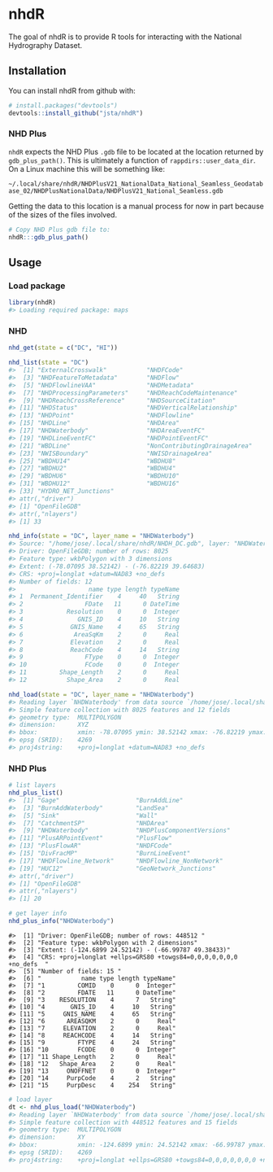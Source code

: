 
<!-- README.md is generated from README.Rmd. Please edit that file -->
nhdR
====

The goal of nhdR is to provide R tools for interacting with the National Hydrography Dataset.

Installation
------------

You can install nhdR from github with:

``` r
# install.packages("devtools")
devtools::install_github("jsta/nhdR")
```

### NHD Plus

`nhdR` expects the NHD Plus `.gdb` file to be located at the location returned by `gdb_plus_path()`. This is ultimately a function of `rappdirs::user_data_dir`. On a Linux machine this will be something like:

`~/.local/share/nhdR/NHDPlusV21_NationalData_National_Seamless_Geodatabase_02/NHDPlusNationalData/NHDPlusV21_National_Seamless.gdb`

Getting the data to this location is a manual process for now in part because of the sizes of the files involved.

``` r
# Copy NHD Plus gdb file to:
nhdR:::gdb_plus_path()
```

Usage
-----

### Load package

``` r
library(nhdR)
#> Loading required package: maps
```

### NHD

``` r
nhd_get(state = c("DC", "HI"))
```

``` r
nhd_list(state = "DC")
#>  [1] "ExternalCrosswalk"           "NHDFCode"                   
#>  [3] "NHDFeatureToMetadata"        "NHDFlow"                    
#>  [5] "NHDFlowlineVAA"              "NHDMetadata"                
#>  [7] "NHDProcessingParameters"     "NHDReachCodeMaintenance"    
#>  [9] "NHDReachCrossReference"      "NHDSourceCitation"          
#> [11] "NHDStatus"                   "NHDVerticalRelationship"    
#> [13] "NHDPoint"                    "NHDFlowline"                
#> [15] "NHDLine"                     "NHDArea"                    
#> [17] "NHDWaterbody"                "NHDAreaEventFC"             
#> [19] "NHDLineEventFC"              "NHDPointEventFC"            
#> [21] "WBDLine"                     "NonContributingDrainageArea"
#> [23] "NWISBoundary"                "NWISDrainageArea"           
#> [25] "WBDHU14"                     "WBDHU8"                     
#> [27] "WBDHU2"                      "WBDHU4"                     
#> [29] "WBDHU6"                      "WBDHU10"                    
#> [31] "WBDHU12"                     "WBDHU16"                    
#> [33] "HYDRO_NET_Junctions"        
#> attr(,"driver")
#> [1] "OpenFileGDB"
#> attr(,"nlayers")
#> [1] 33
```

``` r
nhd_info(state = "DC", layer_name = "NHDWaterbody")
#> Source: "/home/jose/.local/share/nhdR/NHDH_DC.gdb", layer: "NHDWaterbody"
#> Driver: OpenFileGDB; number of rows: 8025 
#> Feature type: wkbPolygon with 3 dimensions
#> Extent: (-78.07095 38.52142) - (-76.82219 39.64683)
#> CRS: +proj=longlat +datum=NAD83 +no_defs  
#> Number of fields: 12 
#>                    name type length typeName
#> 1  Permanent_Identifier    4     40   String
#> 2                 FDate   11      0 DateTime
#> 3            Resolution    0      0  Integer
#> 4               GNIS_ID    4     10   String
#> 5             GNIS_Name    4     65   String
#> 6              AreaSqKm    2      0     Real
#> 7             Elevation    2      0     Real
#> 8             ReachCode    4     14   String
#> 9                 FType    0      0  Integer
#> 10                FCode    0      0  Integer
#> 11         Shape_Length    2      0     Real
#> 12           Shape_Area    2      0     Real
```

``` r
nhd_load(state = "DC", layer_name = "NHDWaterbody")
#> Reading layer `NHDWaterbody' from data source `/home/jose/.local/share/nhdR/NHDH_DC.gdb' using driver `OpenFileGDB'
#> Simple feature collection with 8025 features and 12 fields
#> geometry type:  MULTIPOLYGON
#> dimension:      XYZ
#> bbox:           xmin: -78.07095 ymin: 38.52142 xmax: -76.82219 ymax: 39.64683
#> epsg (SRID):    4269
#> proj4string:    +proj=longlat +datum=NAD83 +no_defs
```

### NHD Plus

``` r
# list layers
nhd_plus_list()
#>  [1] "Gage"                     "BurnAddLine"             
#>  [3] "BurnAddWaterbody"         "LandSea"                 
#>  [5] "Sink"                     "Wall"                    
#>  [7] "CatchmentSP"              "NHDArea"                 
#>  [9] "NHDWaterbody"             "NHDPlusComponentVersions"
#> [11] "PlusARPointEvent"         "PlusFlow"                
#> [13] "PlusFlowAR"               "NHDFCode"                
#> [15] "DivFracMP"                "BurnLineEvent"           
#> [17] "NHDFlowline_Network"      "NHDFlowline_NonNetwork"  
#> [19] "HUC12"                    "GeoNetwork_Junctions"    
#> attr(,"driver")
#> [1] "OpenFileGDB"
#> attr(,"nlayers")
#> [1] 20
```

``` r
# get layer info
nhd_plus_info("NHDWaterbody")
```

    #>  [1] "Driver: OpenFileGDB; number of rows: 448512 "                     
    #>  [2] "Feature type: wkbPolygon with 2 dimensions"                       
    #>  [3] "Extent: (-124.6899 24.52142) - (-66.99787 49.38433)"              
    #>  [4] "CRS: +proj=longlat +ellps=GRS80 +towgs84=0,0,0,0,0,0,0 +no_defs  "
    #>  [5] "Number of fields: 15 "                                            
    #>  [6] "           name type length typeName"                             
    #>  [7] "1         COMID    0      0  Integer"                             
    #>  [8] "2         FDATE   11      0 DateTime"                             
    #>  [9] "3    RESOLUTION    4      7   String"                             
    #> [10] "4       GNIS_ID    4     10   String"                             
    #> [11] "5     GNIS_NAME    4     65   String"                             
    #> [12] "6      AREASQKM    2      0     Real"                             
    #> [13] "7     ELEVATION    2      0     Real"                             
    #> [14] "8     REACHCODE    4     14   String"                             
    #> [15] "9         FTYPE    4     24   String"                             
    #> [16] "10        FCODE    0      0  Integer"                             
    #> [17] "11 Shape_Length    2      0     Real"                             
    #> [18] "12   Shape_Area    2      0     Real"                             
    #> [19] "13     ONOFFNET    0      0  Integer"                             
    #> [20] "14     PurpCode    4      2   String"                             
    #> [21] "15     PurpDesc    4    254   String"

``` r
# load layer
dt <- nhd_plus_load("NHDWaterbody")
#> Reading layer `NHDWaterbody' from data source `/home/jose/.local/share/nhdR/NHDPlusV21_NationalData_National_Seamless_Geodatabase_02/NHDPlusNationalData/NHDPlusV21_National_Seamless.gdb' using driver `OpenFileGDB'
#> Simple feature collection with 448512 features and 15 fields
#> geometry type:  MULTIPOLYGON
#> dimension:      XY
#> bbox:           xmin: -124.6899 ymin: 24.52142 xmax: -66.99787 ymax: 49.38433
#> epsg (SRID):    4269
#> proj4string:    +proj=longlat +ellps=GRS80 +towgs84=0,0,0,0,0,0,0 +no_defs
```
